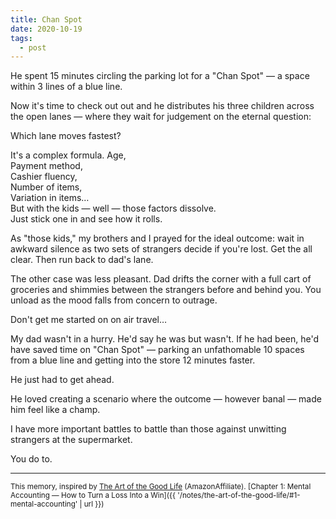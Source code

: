 ```yaml
---
title: Chan Spot
date: 2020-10-19
tags:
  - post
---
```


He spent 15 minutes circling the parking lot for a "Chan Spot" — a space within 3 lines of a blue line.

Now it's time to check out out and he distributes his three children across the open lanes — where they wait for judgement on the eternal question:

Which lane moves fastest?

It's a complex formula.
Age,  
Payment method,  
Cashier fluency,  
Number of items,  
Variation in items…  
But with the kids — well — those factors dissolve.  
Just stick one in and see how it rolls.

As "those kids," my brothers and I prayed for the ideal outcome: wait in awkward silence as two sets of strangers decide if you're lost. Get the all clear. Then run back to dad's lane.

The other case was less pleasant. Dad drifts the corner with a full cart of groceries and shimmies between the strangers before and behind you. You unload as the mood falls from concern to outrage.

Don't get me started on on air travel…

My dad wasn't in a hurry.
He'd say he was but wasn't.
If he had been, he'd have saved time on "Chan Spot" — parking an unfathomable 10 spaces from a blue line and getting into the store 12 minutes faster.

He just had to get ahead.

He loved creating a scenario where the outcome — however banal — made him feel like a champ.

I have more important battles to battle than those against unwitting strangers at the supermarket.

You do to.

---

<small>This memory, inspired by [The Art of the Good Life](https://amzn.to/3keerys) (AmazonAffiliate).
[Chapter 1: Mental Accounting — How to Turn a Loss Into a Win]({{ '/notes/the-art-of-the-good-life/#1-mental-accounting' | url }})</small>
